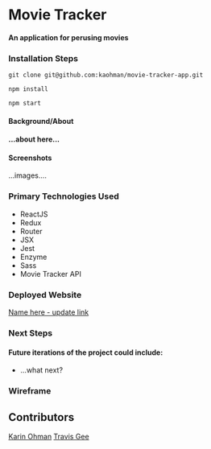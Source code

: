 # Movie Tracker

#### An application for perusing movies

### Installation Steps

```git clone git@github.com:kaohman/movie-tracker-app.git```

```npm install```

```npm start```

#### Background/About

#### ...about here...

#### Screenshots
...images....

### Primary Technologies Used

- ReactJS
- Redux
- Router
- JSX
- Jest
- Enzyme
- Sass
- Movie Tracker API

### Deployed Website
[Name here - update link]()

### Next Steps
#### Future iterations of the project could include:

- ...what next?

### Wireframe

## Contributors
[Karin Ohman](https://github.com/kaohman)
[Travis Gee](https://github.com/geet084)
